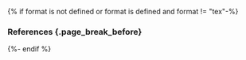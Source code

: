 {% if format is not defined or format is defined and format != "tex"-%}
### References <!-- $data-collapsed="true" --> {.page_break_before}

<!-- 
  This style exists in the accordion plugin already, but it will be loaded after 
  this section, and thus the browser will start to render the intensive refs div 
  (despite it explicitly being set to collapsed). Duplicate here to hopefully 
  *immediately* hide the references div before the browser tries to render.
-->
<style>
  *:not(h2)[data-collapsed="true"] {
    display: none;
  }
</style>
<!-- Explicitly insert bibliography here -->
<div id="refs" data-collapsed="true"></div>
{%- endif %}

<!-- Define citation tags below -->
[@tag:Park2020_distancing]: doi:10.3201/eid2611.201099

<!-- Individual sections that have been published as preprints or journal manuscripts -->
[@individual-pathogenesis]: arxiv:2102.01521
[@individual-nutraceuticals]: https://pubmed.ncbi.nlm.nih.gov/33947804/
[@individual-pharmaceuticals]: arxiv:2103.02723
[@individual-methods]: arxiv:2109.08633

